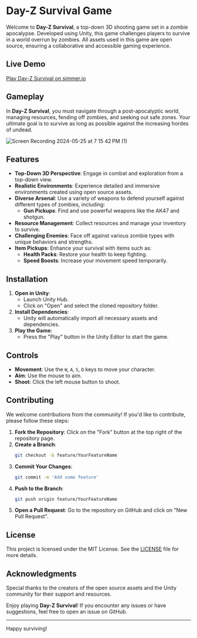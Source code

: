 # Day-Z Survival Game
Welcome to **Day-Z Survival**, a top-down 3D shooting game set in a zombie apocalypse. Developed using Unity, 
this game challenges players to survive in a world overrun by zombies. All assets used in this game are open source, 
ensuring a collaborative and accessible gaming experience.

## Live Demo
[Play Day-Z Survival on simmer.io](https://simmer.io/@raumild/day-z-survival)


## Gameplay

In **Day-Z Survival**, you must navigate through a post-apocalyptic world, managing resources, fending off zombies, 
and seeking out safe zones. Your ultimate goal is to survive as long as possible against the increasing hordes of undead.

![Screen Recording 2024-05-25 at 7 15 42 PM (1)](https://github.com/raumildhandhukia/GameChangers/assets/72497060/291cab20-7f9b-4032-b6e5-f1c05657c17e)




## Features

- **Top-Down 3D Perspective**: Engage in combat and exploration from a top-down view.
- **Realistic Environments**: Experience detailed and immersive environments created using open source assets.
- **Diverse Arsenal**: Use a variety of weapons to defend yourself against different types of zombies, including:
  - **Gun Pickups**: Find and use powerful weapons like the AK47 and shotgun.
- **Resource Management**: Collect resources and manage your inventory to survive.
- **Challenging Enemies**: Face off against various zombie types with unique behaviors and strengths.
- **Item Pickups**: Enhance your survival with items such as:
  - **Health Packs**: Restore your health to keep fighting.
  - **Speed Boosts**: Increase your movement speed temporarily.

## Installation

1. **Open in Unity**:
    - Launch Unity Hub.
    - Click on "Open" and select the cloned repository folder.
2. **Install Dependencies**:
    - Unity will automatically import all necessary assets and dependencies.
3. **Play the Game**:
    - Press the "Play" button in the Unity Editor to start the game.

## Controls

- **Movement**: Use the `W`, `A`, `S`, `D` keys to move your character.
- **Aim**: Use the mouse to aim.
- **Shoot**: Click the left mouse button to shoot.

## Contributing

We welcome contributions from the community! If you'd like to contribute, please follow these steps:

1. **Fork the Repository**: Click on the "Fork" button at the top right of the repository page.
2. **Create a Branch**: 
    ```sh
    git checkout -b feature/YourFeatureName
    ```
3. **Commit Your Changes**: 
    ```sh
    git commit -m 'Add some feature'
    ```
4. **Push to the Branch**: 
    ```sh
    git push origin feature/YourFeatureName
    ```
5. **Open a Pull Request**: Go to the repository on GitHub and click on "New Pull Request".

## License

This project is licensed under the MIT License. See the [LICENSE](LICENSE) file for more details.

## Acknowledgments

Special thanks to the creators of the open source assets and the Unity community for their support and resources.

Enjoy playing **Day-Z Survival**! If you encounter any issues or have suggestions, feel free to open an issue on GitHub.

---

Happy surviving!
